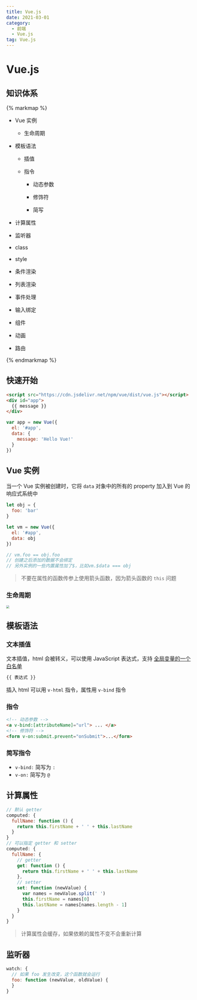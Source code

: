 ```yaml
---
title: Vue.js
date: 2021-03-01
category:
  - 前端
  - Vue.js
tag: Vue.js
---
```


# Vue.js

## 知识体系

{% markmap %}

-   Vue 实例

    -   生命周期

-   模板语法

    -   插值

    -   指令

        -   动态参数

        -   修饰符

        -   简写

-   计算属性

-   监听器

-   class

-   style

-   条件渲染

-   列表渲染

-   事件处理

-   输入绑定

-   组件

-   动画

-   路由

{% endmarkmap %}

## 快速开始

```html
<script src="https://cdn.jsdelivr.net/npm/vue/dist/vue.js"></script>
<div id="app">
  {{ message }}
</div>
```

```js
var app = new Vue({
  el: '#app',
  data: {
    message: 'Hello Vue!'
  }
})
```

## Vue 实例

当一个 Vue 实例被创建时，它将 `data` 对象中的所有的 property 加入到 Vue 的响应式系统中

```js
let obj = {
  foo: 'bar'
}

let vm = new Vue({
  el: '#app',
  data: obj
})

// vm.foo == obj.foo
// 创建之后添加的数据不会绑定
// 另外实例的一些内置属性加了$，比如vm.$data === obj
```

>   不要在属性的函数传参上使用箭头函数，因为箭头函数的 `this` 问题

### 生命周期

<img src="https://cn.vuejs.org/images/lifecycle.png" style="zoom:50%;" />

## 模板语法

### 文本插值

文本插值，html 会被转义，可以使用 JavaScript 表达式，支持 [全局变量的一个白名单](https://github.com/vuejs/vue/blob/v2.6.10/src/core/instance/proxy.js#L9)

```html
{{ 表达式 }}
```

插入 html 可以用 `v-html` 指令，属性用 `v-bind` 指令

### 指令

```html
<!-- 动态参数 -->
<a v-bind:[attributeName]="url"> ... </a>
<!-- 修饰符 -->
<form v-on:submit.prevent="onSubmit">...</form>
```

### 简写指令

-   `v-bind:` 简写为 `:`
-   `v-on:` 简写为 `@`

## 计算属性

```js
// 默认 getter
computed: {
  fullName: function () {
    return this.firstName + ' ' + this.lastName
  }
}
// 可以指定 getter 和 setter
computed: {
  fullName: {
    // getter
    get: function () {
      return this.firstName + ' ' + this.lastName
    },
    // setter
    set: function (newValue) {
      var names = newValue.split(' ')
      this.firstName = names[0]
      this.lastName = names[names.length - 1]
    }
  }
}
```

>   计算属性会缓存，如果依赖的属性不变不会重新计算

## 监听器

```js
watch: {
  // 如果 foo 发生改变，这个函数就会运行
  foo: function (newValue, oldValue) {
  }
}
```

